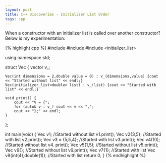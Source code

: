 ```yaml
---
layout: post
title: C++ Discoveries - Initializer List Order
tags: cpp
---
```


When a constructor with an initializer list is called over another constructor? Below is my experimentation:


{% highlight cpp %}
#include <iostream>
#include <vector>
#include <initializer_list>

using namespace std;

struct Vec {
    vector<double> v_;
    
    Vec(int dimensions = 2,double value = 0) : v_(dimensions,value) {cout << "Started without list" << endl;}
    Vec(initializer_list<double> list) : v_(list) {cout << "Started with list" << endl;}
    
    void print() {
        cout << "V = {";
        for (auto& v : v_) cout << v << ",";
        cout << "};" << endl;
    }
    
    
};

int main(void) {
    Vec v1; //Started without list
    v1.print();
    Vec v2{3,5}; //Started with list
    v2.print();
    Vec v3 = {5,5,4}; //Started with list
    v3.print();
    Vec v4(10); //Started without list
    v4. print();
    Vec v5(1,5); //Started without list
    v5.print();
    Vec v6{}; //Started without list
    v6.print();
    Vec v7{1}; //Started with list
    Vec v8{int(4),double(1)}; //Started with list
    return 0;
}
{% endhighlight %}
